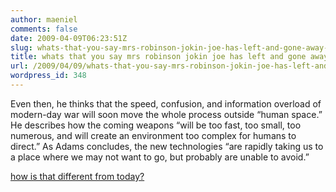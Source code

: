 ```yaml
---
author: maeniel
comments: false
date: 2009-04-09T06:23:51Z
slug: whats-that-you-say-mrs-robinson-jokin-joe-has-left-and-gone-away-hey-hey-hey
title: whats that you say mrs robinson jokin joe has left and gone away? hey hey hey
url: /2009/04/09/whats-that-you-say-mrs-robinson-jokin-joe-has-left-and-gone-away-hey-hey-hey/
wordpress_id: 348
---
```


Even then, he thinks that the speed, confusion, and information overload of modern-day war will soon move the whole process outside “human space.” He describes how the coming weapons “will be too fast, too small, too numerous, and will create an environment too complex for humans to direct.” As Adams concludes, the new technologies “are rapidly taking us to a place where we may not want to go, but probably are unable to avoid.”

[how is that different from today?](http://www.wilsoncenter.org/index.cfm?fuseaction=wq.essay&essay_id=496613)
